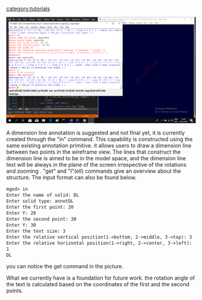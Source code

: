 [category:tutorials](category:tutorials.md)

![](img/DL.png)

A dimension line annotation is suggested and not final yet, it is
currently created through the "in" command. This capability is
constructed using the same existing annotation primitive. it allows
users to draw a dimension line between two points in the wireframe view.
The lines that construct the dimension line is aimed to be in the model
space, and the dimension line text will be always in the plane of the
screen irrespective of the rotations and zooming . "get" and "l"(ell)
commands give an overview about the structure. The input format can also
be found below.

    mged> in
    Enter the name of solid: DL
    Enter solid type: annotDL
    Enter the first point: 20
    Enter Y: 20
    Enter the second point: 30
    Enter Y: 30
    Enter the text size: 3
    Enter the relative vertical position(1->bottom, 2->middle, 3->top): 3
    Enter the relative horizontal position(1->right, 2->center, 3->left): 1
    DL

you can notice the get command in the picture.

What we currently have is a foundation for future work. the rotation
angle of the text is calculated based on the coordinates of the first
and the second points.
